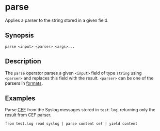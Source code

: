 # parse

Applies a parser to the string stored in a given field.

## Synopsis

```
parse <input> <parser> <args>...
```

## Description

The `parse` operator parses a given `<input>` field of type `string` using
`<parser>` and replaces this field with the result. `<parser>` can be one of the
parsers in [formats](../formats.md).

## Examples

Parse [CEF](../formats/cef.md) from the Syslog messages stored in `test.log`,
returning only the result from CEF parser.

```
from test.log read syslog | parse content cef | yield content
```
